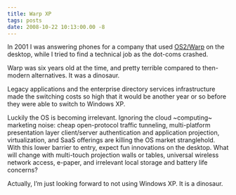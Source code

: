 ```yaml
---
title: Warp XP
tags: posts
date: 2008-10-22 10:13:00.00 -8
---
```

In 2001 I was answering phones for a company that used [OS2/Warp](http://en.wikipedia.org/wiki/Os2_warp#The_.22Warp.22_years) on the desktop, while I tried to find a technical job as the dot-coms crashed.

Warp was six years old at the time, and pretty terrible compared to then-modern alternatives. It was a dinosaur.

Legacy applications and the enterprise directory services infrastructure made the switching costs so high that it would be another year or so before they were able to switch to Windows XP.

Luckily the OS is becoming irrelevant. Ignoring the cloud ~computing~ marketing noise: cheap open-protocol traffic tunneling, multi-platform presentation layer client/server authentication and application projection, virtualization, and SaaS offerings are killing the OS market stranglehold. With this lower barrier to entry, expect fun innovations on the desktop. What will change with multi-touch projection walls or tables, universal wireless network access, e-paper, and irrelevant local storage and battery life concerns?

Actually, I’m just looking forward to not using Windows XP. It is a dinosaur.
